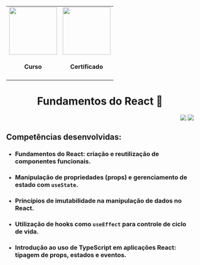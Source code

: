 
<div align="center">
  <table>
    <tr>
      <td align="center">
        <!-- Link para o Certificado -->
        <a href="https://app.rocketseat.com.br/certificates/0df99574-a5a6-41b9-9b1f-579ce935abbc">
          <img loading="lazy" width="128px" src="https://www.alura.com.br/assets/api/cursos/comecando-programacao-carreira-primeiros-passos.svg" />
        </a>
        <h4>Curso</h4>
      </td>
      <td align="center">
        <!-- Link para o Certificado -->
        <a href="https://app.rocketseat.com.br/certificates/0df99574-a5a6-41b9-9b1f-579ce935abbc">
          <img loading="lazy" width="128px" src="https://static.vecteezy.com/system/resources/previews/028/293/920/original/trophy-icon-3d-rendering-illustration-png.png" />
        </a>
        <h4>Certificado</h4>
      </td>
    </tr>
  </table>

  <h1>Fundamentos do React 🌌</h1>
</div>
<p align="right">
  <img src="https://img.shields.io/static/v1?label=CARGA%20HORARIA&message=6%20HORAS&color=red&style=for-the-badge"/>
  <img loading="lazy" src="http://img.shields.io/static/v1?label=STATUS&message=FINALIZADO!&color=GREEN&style=for-the-badge"/>
</p>
<div>
  <h2> Competências desenvolvidas:  </h2>
  <ul>
   <li><h3>Fundamentos do React: criação e reutilização de componentes funcionais.</h3></li>
    <li><h3>Manipulação de propriedades (props) e gerenciamento de estado com <code>useState</code>.</h3></li>
    <li><h3>Princípios de imutabilidade na manipulação de dados no React.</h3></li>
    <li><h3>Utilização de hooks como <code>useEffect</code> para controle de ciclo de vida.</h3></li>
    <li><h3>Introdução ao uso de TypeScript em aplicações React: tipagem de props, estados e eventos.</h3></li>
  </ul>
</div>
